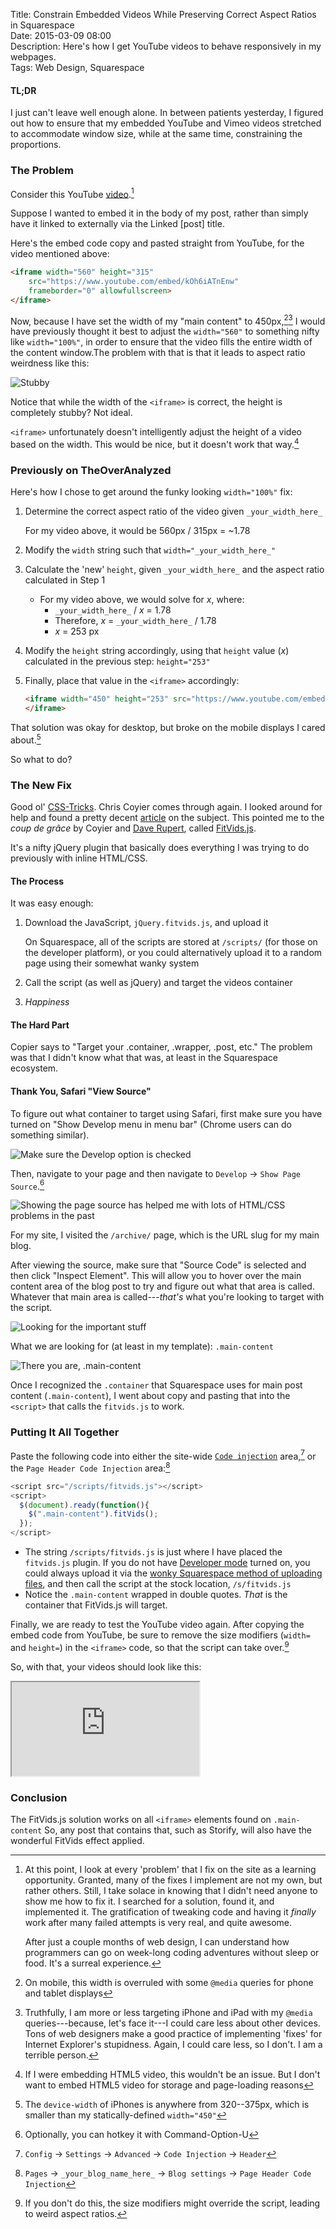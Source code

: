 Title: Constrain Embedded Videos While Preserving Correct Aspect Ratios in Squarespace  
Date: 2015-03-09 08:00  
Description: Here's how I get YouTube videos to behave responsively in my webpages.  
Tags: Web Design, Squarespace  

<!-- FitVids (http://fitvidsjs.com) -->
<script src="/js/fitvids.js"></script>
<script>
	$(document).ready(function(){
		$(".entry").fitVids();
	});
</script>
			
#### TL;DR

I just can't leave well enough alone. In between patients yesterday, I figured out how to ensure that my embedded YouTube and Vimeo videos stretched to accommodate window size, while at the same time, constraining the proportions.

### The Problem

Consider this YouTube [video][1].[^1]

Suppose I wanted to embed it in the body of my post, rather than simply have it linked to externally via the Linked [post] title.

Here's the embed code copy and pasted straight from YouTube, for the video mentioned above:

```html
<iframe width="560" height="315"
	src="https://www.youtube.com/embed/kOh6iATnEnw"
	frameborder="0" allowfullscreen>
</iframe>
```

Now, because I have set the width of my "main content" to 450px,[^2][^3] I would have previously thought it best to adjust the `width="560"` to something nifty like `width="100%"`, in order to ensure that the video fills the entire width of the content window.The problem with that is that it leads to aspect ratio weirdness like this:

![Stubby][2]

Notice that while the width of the `<iframe>` is correct, the height is completely stubby? Not ideal.

`<iframe>` unfortunately doesn't intelligently adjust the height of a video based on the width. This would be nice, but it doesn't work that way.[^4]

### Previously on TheOverAnalyzed

Here's how I chose to get around the funky looking `width="100%"` fix:

1. Determine the correct aspect ratio of the video given `_your_width_here_`

	For my video above, it would be 560px / 315px = ~1.78
2. Modify the `width` string such that `width="_your_width_here_"`
3. Calculate the 'new' `height`, given `_your_width_here_` and the aspect ratio calculated in Step 1
	* For my video above, we would solve for <i>x</i>, where:	
		* `_your_width_here_` / <i>x</i> = 1.78
		* Therefore, <i>x</i> = `_your_width_here_` / 1.78
		* <i>x</i> = 253 px
4. Modify the `height` string accordingly, using that `height` value (<i>x</i>) calculated in the previous step: `height="253"`
5. Finally, place that value in the `<iframe>` accordingly:

	```html
	<iframe width="450" height="253" src="https://www.youtube.com/embed/kOh6iATnEnw" frameborder="0" allowfullscreen>
	</iframe>
	```

That solution was okay for desktop, but broke on the mobile displays I cared about.[^5]

So what to do?

### The New Fix

Good ol' [CSS-Tricks][3]. Chris Coyier comes through again. I looked around for help and found a pretty decent [article][4] on the subject. This pointed me to the *coup de grâce* by Coyier and [Dave Rupert][5], called [FitVids.js][6].

It's a nifty jQuery plugin that basically does everything I was trying to do previously with inline HTML/CSS.

#### The Process

It was easy enough:

1. Download the JavaScript, `jQuery.fitvids.js`, and upload it  
	
	On Squarespace, all of the scripts are stored at  `/scripts/` (for those on the developer platform), or you could alternatively upload it to a random page using their somewhat wanky system
2. Call the script (as well as jQuery) and target the videos container
3. *Happiness*

#### The Hard Part

Copier says to "Target your .container, .wrapper, .post, etc." The problem was that I didn't know what that was, at least in the Squarespace ecosystem.

#### Thank You, Safari "View Source"

To figure out what container to target using Safari, first make sure you have turned on "Show Develop menu in menu bar" (Chrome users can do something similar).

![Make sure the Develop option is checked][7]

Then, navigate to your page and then navigate to `Develop` → `Show Page Source`.[^6]

![Showing the page source has helped me with lots of HTML/CSS problems in the past][8]

For my site, I visited the `/archive/` page, which is the URL slug for my main blog.

After viewing the source, make sure that "Source Code" is selected and then click "Inspect Element". This will allow you to hover over the main content area of the blog post to try and figure out what that area is called. Whatever that main area is called---*that's* what you're looking to target with the script.

![Looking for the important stuff][9]

What we are looking for (at least in my template): `.main-content`

![There you are, `.main-content`][10]

Once I recognized the `.container` that Squarespace uses for main post content (`.main-content`), I went about copy and pasting that into the `<script>` that calls the `fitvids.js` to work.

### Putting It All Together

Paste the following code into either the site-wide [`Code injection`][11] area,[^7] or the `Page Header Code Injection` area:[^8]

```js
<script src="/scripts/fitvids.js"></script>
<script>
  $(document).ready(function(){
    $(".main-content").fitVids();
  });
</script>
```

* The string `/scripts/fitvids.js` is just where I have placed the `fitvids.js` plugin. If you do not have [Developer mode][12] turned on, you could always upload it via the [wonky Squarespace method of uploading files][13], and then call the script at the stock location, `/s/fitvids.js`
* Notice the `.main-content` wrapped in double quotes. *That* is the container that FitVids.js will target.

Finally, we are ready to test the YouTube video again. After copying the embed code from YouTube, be sure to remove the size modifiers (`width=` and `height=`) in the `<iframe>` code, so that the script can take over.[^9]

So, with that, your videos should look like this:

<iframe src="https://www.youtube.com/embed/kOh6iATnEnw" allowfullscreen></iframe>

### Conclusion

The FitVids.js solution works on all `<iframe>` elements found on `.main-content` So, any post that contains that, such as Storify, will also have the wonderful FitVids effect applied.

[^1]: At this point, I look at every 'problem' that I fix on the site as a learning opportunity. Granted, many of the fixes I implement are not my own, but rather others. Still, I take solace in knowing that I didn't need anyone to show me how to fix it. I searched for a solution, found it, and implemented it. The gratification of tweaking code and having it *finally* work after many failed attempts is very real, and quite awesome.
	
	After just a couple months of web design, I can understand how programmers can go on week-long coding adventures without sleep or food. It's a surreal experience.
[^2]: On mobile, this width is overruled with some `@media` queries for phone and tablet displays
[^3]: Truthfully, I am more or less targeting iPhone and iPad with my `@media` queries---because, let's face it---I could care less about other devices. Tons of web designers make a good practice of implementing 'fixes' for Internet Explorer's stupidness. Again, I could care less, so I don't. I am a terrible person.
[^4]: If I were embedding HTML5 video, this wouldn't be an issue. But I don't want to embed HTML5 video for storage and page-loading reasons
[^5]: The `device-width` of iPhones is anywhere from 320--375px, which is smaller than my statically-defined `width="450"`
[^6]: Optionally, you can hotkey it with Command-Option-U
[^7]: `Config` → `Settings` → `Advanced` → `Code Injection` → `Header`
[^8]: `Pages` → `_your_blog_name_here_` → `Blog settings` → `Page Header Code Injection`
[^9]: If you don't do this, the size modifiers might override the script, leading to weird aspect ratios.

[1]: https://www.youtube.com/watch?v=kOh6iATnEnw "Maroon 5 cover Pharrell's Happy in the Live Lounge"
[2]: https://d.pr/i/10yC5+ "Stubby"
[3]: http://css-tricks.com/ "CSS-Tricks"
[4]: https://css-tricks.com/NetMag/FluidWidthVideo/Article-FluidWidthVideo.php "CSS-Tricks post on embedding fluid width video"
[5]: http://daverupert.com/ "Co-creator of FitVids.js"
[6]: http://fitvidsjs.com/ "FitVids.js"
[7]: https://d.pr/i/1097d+ "Make sure the Develop option is checked"
[8]: https://d.pr/i/1bkxh+ "Showing the page source"
[9]: https://d.pr/i/10stf+ "Looking for important stuff"
[10]: https://d.pr/i/1enKi+ "There you are"
[11]: http://help.squarespace.com/guides/using-code-injection "Squarespace's help topic on using code injection"
[12]: http://developers.squarespace.com/ "Squarespace's Developer Platform"
[13]: http://help.squarespace.com/guides/uploading-and-managing-files "Squarespace help topic for uploading and managing files"